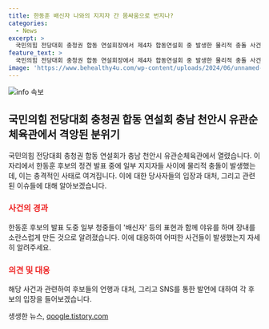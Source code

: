 ```yaml
---
title: 한동훈 배신자 나와의 지지자 간 몸싸움으로 번지나?
categories:
  - News
excerpt: >
  국민의힘 전당대회 충청권 합동 연설회장에서 제4차 합동연설회 중 발생한 물리적 충돌 사건에 대해 한동훈 후보와 원희룡 후보가 각각 SNS를 통해 입장을 밝혔습니다. 한 후보는 이견을 존중하되 폭력은 용납할 수 없다며 지지자들에게도 안전을 유지할 것을 당부했고, 원 후보는 폭력은 용납될 수 없지만 다른 후보에 책임을 떠넘기는 것은 행태가 아니라고 지적했습니다.
feature_text: >
  국민의힘 전당대회 충청권 합동 연설회장에서 제4차 합동연설회 중 발생한 물리적 충돌 사건에 대해 한동훈 후보와 원희룡 후보가 각각 SNS를 통해 입장을 밝혔습니다. 한 후보는 이견을 존중하되 폭력은 용납할 수 없다며 지지자들에게도 안전을 유지할 것을 당부했고, 원 후보는 폭력은 용납될 수 없지만 다른 후보에 책임을 떠넘기는 것은 행태가 아니라고 지적했습니다.
image: 'https://www.behealthy4u.com/wp-content/uploads/2024/06/unnamed-file.png'
---
```


<p><img src="https://www.behealthy4u.com/wp-content/uploads/2024/06/unnamed-file.png" alt="info 속보" /></p>

<h2 data-ke-size="size26">국민의힘 전당대회 충청권 합동 연설회 충남 천안시 유관순체육관에서 격앙된 분위기</h2>

<p data-ke-size="size16">국민의힘 전당대회 충청권 합동 연설회가 충남 천안시 유관순체육관에서 열렸습니다. 이 자리에서 한동훈 후보의 정견 발표 중에 일부 지지자들 사이에 물리적 충돌이 발생했는데, 이는 충격적인 사태로 여겨집니다. 이에 대한 당사자들의 입장과 대처, 그리고 관련된 이슈들에 대해 알아보겠습니다.</p>

<h3><b><span style="color: #ee2323;">사건의 경과</span></b></h3>

<p data-ke-size="size16">한동훈 후보의 발표 도중 일부 청중들이 '배신자' 등의 표현과 함께 야유를 하며 장내를 소란스럽게 만든 것으로 알려졌습니다. 이에 대응하여 어떠한 사건들이 발생했는지 자세히 알려주세요.</p>

<h3><b><span style="color: #ee2323;">의견 및 대응</span></b></h3>

<p data-ke-size="size16">해당 사건과 관련하여 후보들의 언행과 대처, 그리고 SNS를 통한 발언에 대하여 각 후보의 입장을 들어보겠습니다.</p>
생생한 뉴스, <a href="https://qoogle.tistory.com" rel="dofollow">qoogle.tistory.com</a>


